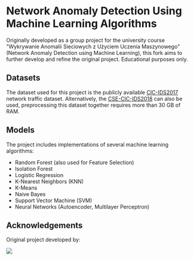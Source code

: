 # Network Anomaly Detection Using Machine Learning Algorithms

Originally developed as a group project for the university course "Wykrywanie Anomalii Sieciowych z Użyciem Uczenia Maszynowego" (Network Anomaly Detection using Machine Learning), this fork aims to further develop and refine the original project. Educational purposes only.

## Datasets

The dataset used for this project is the publicly available [CIC-IDS2017](https://www.unb.ca/cic/datasets/ids-2017.html) network traffic dataset. Alternatively, the [CSE-CIC-IDS2018](https://www.unb.ca/cic/datasets/ids-2018.html) can also be used, preprocessing this dataset together requires more than 30 GB of RAM.

## Models
The project includes implementations of several machine learning algorithms:
- Random Forest (also used for Feature Selection)
- Isolation Forest
- Logistic Regression
- K-Nearest Neighbors (KNN)
- K-Means
- Naive Bayes
- Support Vector Machine (SVM)
- Neural Networks (Autoencoder, Multilayer Perceptron)


## Acknowledgements
Original project developed by:

<a href = "https://github.com/dwdwjtwcz/ids2017-anomaly-detection/graphs/contributors">
   <img src = "https://contrib.rocks/image?repo=dwdwjtwcz/ids2017-anomaly-detection"/>
</a>
 





